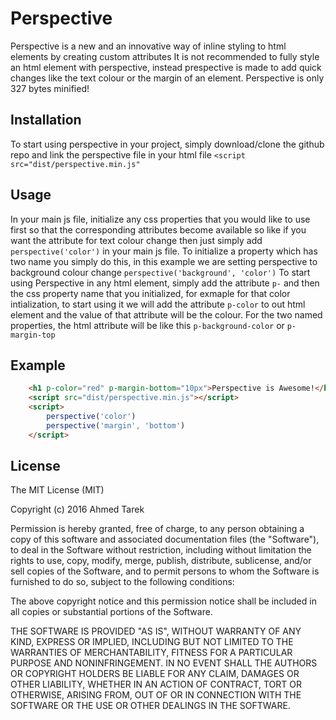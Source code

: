# Perspective
Perspective is a new and an innovative way of inline styling to html elements by creating custom attributes
It is not recommended to fully style an html element with perspective, instead prespective is made to add quick changes like the text colour or the margin of an element.
Perspective is only 327 bytes minified!


## Installation
To start using perspective in your project, simply download/clone the github repo and link the perspective file in your html file
```<script src="dist/perspective.min.js"```


## Usage
In your main js file, initialize any css properties that you would like to use first so that the corresponding attributes become available so like if you want the attribute for text colour change then just simply add ```perspective('color')``` in your main js file. 
To initialize a property which has two name you simply do this, in this example we are setting perspective to background colour change ```perspective('background', 'color')```
To start using Perspective in any html element, simply add the attribute ```p-``` and then the css property name that you initialized, for exmaple for that color intialization, to start using it we will add the attribute ```p-color``` to out html element and the value of that attribute will be the colour.
For the two named properties, the html attribute will be like this ```p-background-color``` or ```p-margin-top```

## Example
```html
	<h1 p-color="red" p-margin-bottom="10px">Perspective is Awesome!</h1>
	<script src="dist/perspective.min.js"></script>
	<script>
		perspective('color')
		perspective('margin', 'bottom')
	</script>
```

## License
The MIT License (MIT)

Copyright (c) 2016 Ahmed Tarek

Permission is hereby granted, free of charge, to any person obtaining a copy of this software and associated documentation files (the "Software"), to deal in the Software without restriction, including without limitation the rights to use, copy, modify, merge, publish, distribute, sublicense, and/or sell copies of the Software, and to permit persons to whom the Software is furnished to do so, subject to the following conditions:

The above copyright notice and this permission notice shall be included in all copies or substantial portions of the Software.

THE SOFTWARE IS PROVIDED "AS IS", WITHOUT WARRANTY OF ANY KIND, EXPRESS OR IMPLIED, INCLUDING BUT NOT LIMITED TO THE WARRANTIES OF MERCHANTABILITY, FITNESS FOR A PARTICULAR PURPOSE AND NONINFRINGEMENT. IN NO EVENT SHALL THE AUTHORS OR COPYRIGHT HOLDERS BE LIABLE FOR ANY CLAIM, DAMAGES OR OTHER LIABILITY, WHETHER IN AN ACTION OF CONTRACT, TORT OR OTHERWISE, ARISING FROM, OUT OF OR IN CONNECTION WITH THE SOFTWARE OR THE USE OR OTHER DEALINGS IN THE SOFTWARE.
